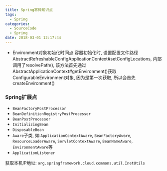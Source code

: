 ```yaml
---
title: Spring零碎知识点
tags:
  - Spring
categories:
  - SourceCode
  - Spring
date: 2018-03-01 12:17:44
---
```


- Environment对象初始化时间点
容器初始化时, 设置配置文件路径AbstractRefreshableConfigApplicationContext#setConfigLocations, 内部调用了resolvePath(), 该方法首先通过AbstractApplicationContext#getEnvironment()获取ConfigurableEnvironment对象, 因为是第一次获取, 所以会首先createEnvironment()
<!-- more -->

### Spring扩展点
- `BeanFactoryPostProcessor`
- `BeanDefinitionRegistryPostProcessor`
- `BeanPostProcessor`
- `InitializingBean`
- `DisposableBean`
- `Aware`子类, 如:`ApplicationContextAware`, `BeanFactoryAware`, `ResourceLoaderAware`, `ServletContextAware`, `BeanNameAware`, `EnvironmentAware`等
- `ApplicationListener`

获取本机IP地址: `org.springframework.cloud.commons.util.InetUtils`